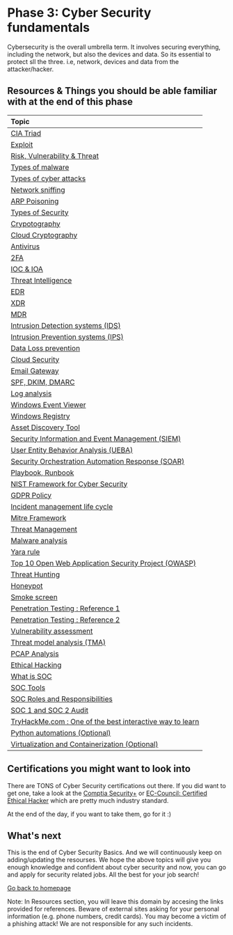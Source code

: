 
# Phase 3: Cyber Security fundamentals


Cybersecurity is the overall umbrella term. It involves securing everything, including the network, but also the devices and data. So its essential to protect sll the three. i.e, network, devices and data from the attacker/hacker.
## Resources & Things you should be able familiar with at the end of this phase 


| Topic      | 
| :------------- | 
| [CIA Triad](https://www.fortinet.com/resources/cyberglossary/cia-triad) | 
| [Exploit](https://www.cisco.com/c/en/us/products/security/advanced-malware-protection/what-is-exploit.html) | 
| [Risk, Vulnerability & Threat](https://www.kennasecurity.com/blog/risk-vs-threat-vs-vulnerability/) | 
| [Types of malware](https://www.crowdstrike.com/cybersecurity-101/malware/types-of-malware/) | 
| [Types of cyber attacks](https://www.fortinet.com/resources/cyberglossary/types-of-cyber-attacks	) | 
| [Network sniffing](https://www.lifewire.com/definition-of-sniffer-817996	) | 
| [ARP Poisoning](https://www.imperva.com/learn/application-security/arp-spoofing/) | 
| [Types of Security](https://cyberthreatportal.com/types-of-computer-security/	) | 
| [Crypotography](https://www.elprocus.com/cryptography-and-its-concepts/	) | 
| [Cloud Cryptography](https://www.geeksforgeeks.org/an-overview-of-cloud-cryptography/) | 
| [Antivirus](https://softwarelab.org/what-is-antivirus-software/	) | 
| [2FA](https://authy.com/what-is-2fa/	) |
| [IOC & IOA](https://www.crowdstrike.com/cybersecurity-101/indicators-of-compromise/ioa-vs-ioc/) | 
| [Threat Intelligence](https://www.crowdstrike.com/cybersecurity-101/threat-intelligence/) | 
| [EDR](https://www.crowdstrike.com/cybersecurity-101/endpoint-security/endpoint-detection-and-response-edr/) | 
| [XDR](https://www.crowdstrike.com/cybersecurity-101/what-is-xdr/) | 
| [MDR](https://www.crowdstrike.com/cybersecurity-101/managed-detection-and-response-mdr/) | 
| [Intrusion Detection systems (IDS)](https://www.geeksforgeeks.org/intrusion-detection-system-ids	) | 
| [Intrusion Prevention systems (IPS)](https://www.geeksforgeeks.org/intrusion-prevention-system-ips/	) | 
| [Data Loss prevention](https://www.imperva.com/learn/data-security/data-loss-prevention-dlp/) | 
| [Cloud Security](https://www.ibm.com/in-en/topics/cloud-security	) | 
| [Email Gateway](https://expertinsights.com/insights/what-are-email-security-gateways-how-do-they-work-and-what-can-they-offer-your-organization/	) | 
| [SPF, DKIM, DMARC](https://www.compassitc.com/blog/what-are-dkim-spf-and-dmarc) | 
| [Log analysis](https://www.vmware.com/topics/glossary/content/log-analysis.html) | 
| [Windows Event Viewer](https://www.howtogeek.com/123646/htg-explains-what-the-windows-event-viewer-is-and-how-you-can-use-it/	) | 
| [Windows Registry](https://www.lifewire.com/windows-registry-2625992) | 
| [Asset Discovery Tool](https://www.tek-tools.com/itsm/it-asset-discovery) | 
| [Security Information and Event Management (SIEM)](https://www.imperva.com/learn/application-security/siem/	) | 
| [User Entity Behavior Analysis (UEBA)](https://digitalguardian.com/blog/what-user-and-entity-behavior-analytics-definition-ueba-benefits-how-it-works-and-more) | 
| [Security Orchestration Automation Response (SOAR)](https://www.fireeye.com/products/helix/what-is-soar.html) | 
| [Playbook, Runbook](https://shoreline.io/blog/runbooks-vs-playbooks	) | 
| [NIST Framework for Cyber Security](https://www.balbix.com/insights/nist-cybersecurity-framework/	) | 
| [GDPR Policy](https://www.itgovernance.eu/blog/en/summary-of-the-gdprs-10-key-requirements		) | 
| [Incident management life cycle](https://www.cynet.com/incident-response/nist-incident-response/	) | 
| [Mitre Framework](https://www.mcafee.com/enterprise/en-in/security-awareness/cybersecurity/what-is-mitre-attack-framework.html) | 
| [Threat Management](https://www.ibm.com/in-en/topics/threat-management) | 
| [Malware analysis](https://www.crowdstrike.com/cybersecurity-101/malware/malware-analysis/) | 
| [Yara rule](https://virustotal.github.io/yara/) | 
| [Top 10 Open Web Application Security Project (OWASP)](https://www.hacksplaining.com/owasp	) | 
| [Threat Hunting](https://www.crowdstrike.com/cybersecurity-101/threat-hunting/	) | 
| [Honeypot](https://www.techtarget.com/searchsecurity/definition/honey-pot	) | 
| [Smoke screen](https://blog.radware.com/security/2015/12/how-smoke-screen-cyber-attacks-are-being-used/	) | 
| [Penetration Testing : Reference 1](https://www.imperva.com/learn/application-security/penetration-testing/) | 
| [Penetration Testing : Reference 2](https://www.coresecurity.com/penetration-testing	) |
| [Vulnerability assessment](https://www.imperva.com/learn/application-security/vulnerability-assessment/	) | 
| [Threat model analysis (TMA)](https://www.synopsys.com/glossary/what-is-threat-modeling.html		) | 
| [PCAP Analysis](https://resources.infosecinstitute.com/topic/pcap-analysis-basics-with-wireshark/) | 
| [Ethical Hacking](https://www.synopsys.com/glossary/what-is-ethical-hacking.html	) | 
| [What is SOC](https://www.exabeam.com/security-operations-center/security-operations-center-a-quick-start-guide/) | 
| [SOC Tools](https://www.exabeam.com/explainers/siem/the-soc-secops-and-siem/) | 
| [SOC Roles and Responsibilities](https://www.exabeam.com/security-operations-center/security-operations-center-roles-and-responsibilities/) | 
| [SOC 1 and SOC 2 Audit](https://www.strongdm.com/blog/soc-1-vs-soc-2	) | 
| [TryHackMe.com : One of the best interactive way to learn](https://tryhackme.com/paths) | 
| [Python automations (Optional)](https://automatetheboringstuff.com/) | 
| [Virtualization and Containerization (Optional)](https://www.baeldung.com/cs/virtualization-vs-containerization) | 




## Certifications you might want to look into

There are TONS of Cyber Security certifications out there. If you did want to get one, take a look at the [Comptia Security+](https://www.comptia.org/certifications/security) or [EC-Council: Certified Ethical Hacker](https://www.eccouncil.org/programs/certified-ethical-hacker-ceh/) which are pretty much industry standard.

At the end of the day, if you want to take them, go for it :)
  
## What's next

This is the end of Cyber Security Basics. And we will continuously keep on adding/updating the resourses. We hope the above topics will give you enough knowledge and confident about cyber security and now, you can go and apply for security related jobs. All the best for your job search!

[Go back to homepage](../README.md)

Note: In Resources section, you will leave this domain by accesing the links provided for references. Beware of external sites asking for your personal information (e.g. phone numbers, credit cards). You may become a victim of a phishing attack! We are not responsible for any such incidents.
